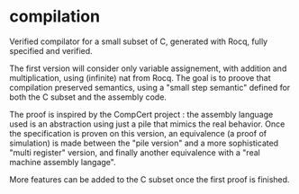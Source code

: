 # compilation
Verified compilator for a small subset of C, generated with Rocq, fully specified and verified.

The first version will consider only variable assignement, with addition and multiplication, using (infinite) nat from Rocq. The goal is to proove that compilation preserved semantics, using a "small step semantic" defined for both the C subset and the assembly code.

The proof is inspired by the CompCert project : the assembly language used is an abstraction using just a pile that mimics the real behavior. Once the specification is proven on this version, an equivalence (a proof of simulation) is made between the "pile version" and a more sophisticated "multi register" version, and finally another equivalence with a "real machine assembly langage".

More features can be added to the C subset once the first proof is finished.
